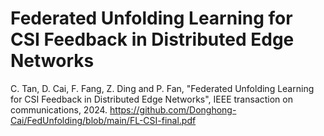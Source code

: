 # Federated Unfolding Learning for CSI Feedback in Distributed Edge Networks
C. Tan, D. Cai, F. Fang, Z. Ding and P. Fan, "Federated Unfolding Learning for CSI Feedback in Distributed Edge Networks", IEEE transaction on communications, 2024. https://github.com/Donghong-Cai/FedUnfolding/blob/main/FL-CSI-final.pdf


